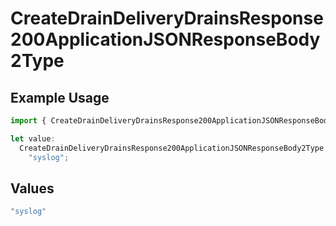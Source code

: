 # CreateDrainDeliveryDrainsResponse200ApplicationJSONResponseBody2Type

## Example Usage

```typescript
import { CreateDrainDeliveryDrainsResponse200ApplicationJSONResponseBody2Type } from "@vercel/sdk/models/createdrainop.js";

let value:
  CreateDrainDeliveryDrainsResponse200ApplicationJSONResponseBody2Type =
    "syslog";
```

## Values

```typescript
"syslog"
```